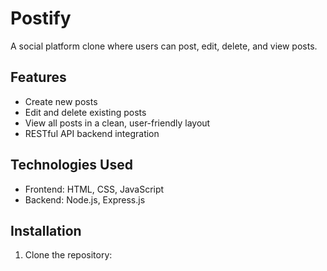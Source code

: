 # Postify

A social platform clone where users can post, edit, delete, and view posts.

## Features
- Create new posts
- Edit and delete existing posts
- View all posts in a clean, user-friendly layout
- RESTful API backend integration

## Technologies Used
- Frontend: HTML, CSS, JavaScript
- Backend: Node.js, Express.js

## Installation
1. Clone the repository:

